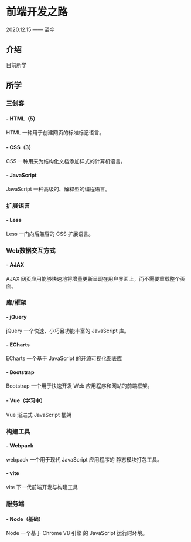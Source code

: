 # 前端开发之路
2020.12.15 —— 至今


## 介绍
目前所学


## 所学

### 三剑客

#### - HTML（5）
HTML 一种用于创建网页的标准标记语言。

#### - CSS（3）
CSS 一种用来为结构化文档添加样式的计算机语言。

#### - JavaScript
JavaScript 一种高级的、解释型的编程语言。


### 扩展语言

#### - Less
Less 一门向后兼容的 CSS 扩展语言。


### Web数据交互方式

#### - AJAX
AJAX 网页应用能够快速地将增量更新呈现在用户界面上，而不需要重载整个页面。


### 库/框架

#### - jQuery
jQuery 一个快速、小巧且功能丰富的 JavaScript 库。

#### - ECharts
ECharts 一个基于 JavaScript 的开源可视化图表库

#### - Bootstrap
Bootstrap 一个用于快速开发 Web 应用程序和网站的前端框架。

#### - Vue（学习中）
Vue 渐进式 JavaScript 框架


### 构建工具

#### - Webpack
webpack 一个用于现代 JavaScript 应用程序的 静态模块打包工具。

#### - vite
vite 下一代前端开发与构建工具


### 服务端

#### - Node（基础）

Node 一个基于 Chrome V8 引擎 的 JavaScript 运行时环境。